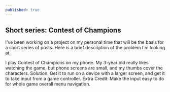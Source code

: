 ```yaml
---
published: true
---
```



## Short series: Contest of Champions

I've been working on a project on my personal time that will be the basis for a short series of posts. Here is a brief description of the problem I'm looking at.

I play Contest of Champions on my phone.  My 3-year old really likes watching the game, but phone screens are small, and my thumbs cover the characters.  Solution:  Get it to run on a device with a larger screen, and get it to take input from a game controller. Extra Credit: Make the input easy to do for whole  game overall menu navigation.
